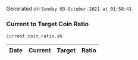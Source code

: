 Generated on `Sunday 03-October-2021 at 01:58:41`

### Current to Target Coin Ratio
`current_coin_ratio.sh`

Date|Current|Target|Ratio
---|---|---|---
